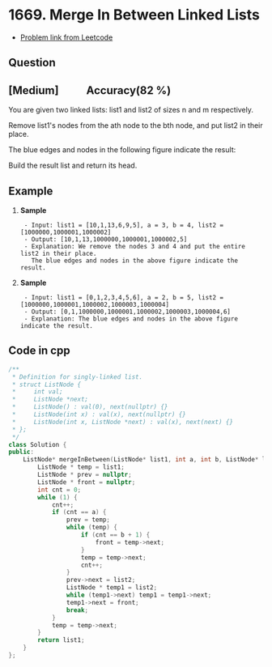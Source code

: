 # 1669. Merge In Between Linked Lists
- [Problem link from Leetcode](https://leetcode.com/problems/merge-in-between-linked-lists/description/?envType=problem-list-v2&envId=linked-list)
## Question
## [Medium] &nbsp;&nbsp;&nbsp;&nbsp;&nbsp;&nbsp;&nbsp;&nbsp;&nbsp; Accuracy(82 %)
You are given two linked lists: list1 and list2 of sizes n and m respectively.

Remove list1's nodes from the ath node to the bth node, and put list2 in their place.

The blue edges and nodes in the following figure indicate the result:

Build the result list and return its head.
## Example
1. **Sample**<br>

        - Input: list1 = [10,1,13,6,9,5], a = 3, b = 4, list2 = [1000000,1000001,1000002]
        - Output: [10,1,13,1000000,1000001,1000002,5]
        - Explanation: We remove the nodes 3 and 4 and put the entire list2 in their place.
          The blue edges and nodes in the above figure indicate the result.

3. **Sample**<br>

        - Input: list1 = [0,1,2,3,4,5,6], a = 2, b = 5, list2 = [1000000,1000001,1000002,1000003,1000004]
        - Output: [0,1,1000000,1000001,1000002,1000003,1000004,6]
        - Explanation: The blue edges and nodes in the above figure indicate the result.
## Code in cpp
```cpp
/**
 * Definition for singly-linked list.
 * struct ListNode {
 *     int val;
 *     ListNode *next;
 *     ListNode() : val(0), next(nullptr) {}
 *     ListNode(int x) : val(x), next(nullptr) {}
 *     ListNode(int x, ListNode *next) : val(x), next(next) {}
 * };
 */
class Solution {
public:
    ListNode* mergeInBetween(ListNode* list1, int a, int b, ListNode* list2) {
        ListNode * temp = list1;
        ListNode * prev = nullptr;
        ListNode * front = nullptr;
        int cnt = 0;
        while (1) {
            cnt++;
            if (cnt == a) {
                prev = temp;
                while (temp) {
                    if (cnt == b + 1) {
                        front = temp->next;
                    }
                    temp = temp->next;
                    cnt++;
                }
                prev->next = list2;
                ListNode * temp1 = list2;
                while (temp1->next) temp1 = temp1->next;
                temp1->next = front;
                break;
            }
            temp = temp->next;
        }
        return list1;
    }
};
```
